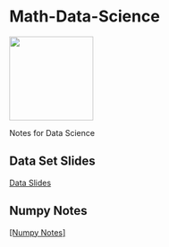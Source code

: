 # Math-Data-Science
<img src="https://www.natasshaselvaraj.com/content/images/2022/03/1_5lwkBwhb2BOQXxl6e_3A0A.jpeg" width=150px height=150px>

Notes for Data Science

## Data Set Slides
[Data Slides](https://docs.google.com/presentation/d/1B1Haahqh5MBBZjjTAZ36SaNoPWzI_aaLMzs11wI5utI/edit?usp=sharing)


## Numpy Notes
[[Numpy Notes] ](https://github.com/StoicSophist/Math-Data-Science/blob/main/Numpy_Notes_GPT.md)
